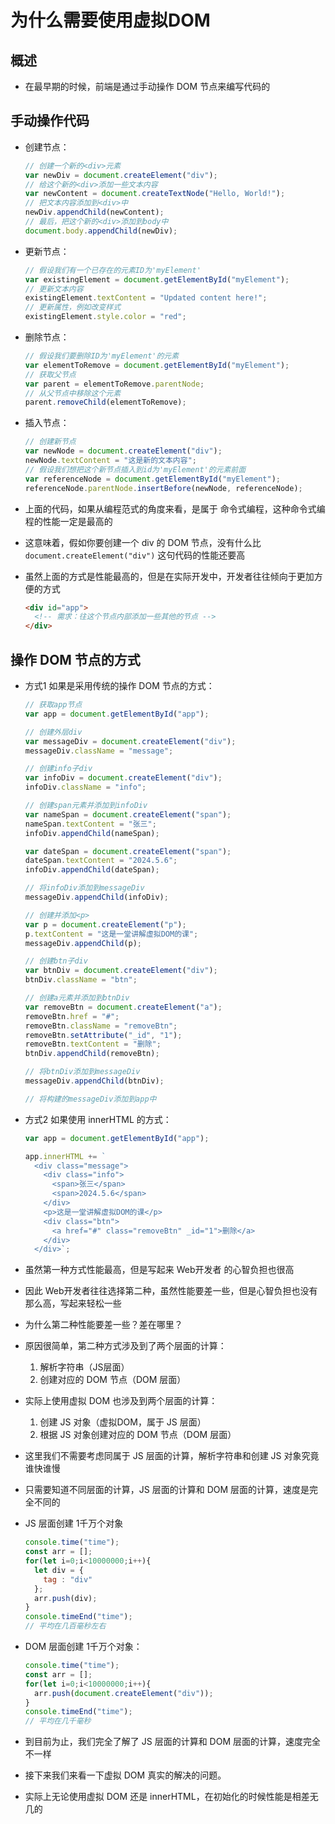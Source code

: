 # 为什么需要使用虚拟DOM

## 概述

+ 在最早期的时候，前端是通过手动操作 DOM 节点来编写代码的

## 手动操作代码

+ 创建节点：

  ```js
  // 创建一个新的<div>元素
  var newDiv = document.createElement("div");
  // 给这个新的<div>添加一些文本内容
  var newContent = document.createTextNode("Hello, World!");
  // 把文本内容添加到<div>中
  newDiv.appendChild(newContent);
  // 最后，把这个新的<div>添加到body中
  document.body.appendChild(newDiv);
  ```

+ 更新节点：

  ```js
  // 假设我们有一个已存在的元素ID为'myElement'
  var existingElement = document.getElementById("myElement");
  // 更新文本内容
  existingElement.textContent = "Updated content here!";
  // 更新属性，例如改变样式
  existingElement.style.color = "red";
  ```

+ 删除节点：

  ```js
  // 假设我们要删除ID为'myElement'的元素
  var elementToRemove = document.getElementById("myElement");
  // 获取父节点
  var parent = elementToRemove.parentNode;
  // 从父节点中移除这个元素
  parent.removeChild(elementToRemove);
  ```

+ 插入节点：

  ```js
  // 创建新节点
  var newNode = document.createElement("div");
  newNode.textContent = "这是新的文本内容";
  // 假设我们想把这个新节点插入到id为'myElement'的元素前面
  var referenceNode = document.getElementById("myElement");
  referenceNode.parentNode.insertBefore(newNode, referenceNode);
  ```

+ 上面的代码，如果从编程范式的角度来看，是属于 命令式编程，这种命令式编程的性能一定是最高的

+ 这意味着，假如你要创建一个 div 的 DOM 节点，没有什么比 `document.createElement("div")` 这句代码的性能还要高

+ 虽然上面的方式是性能最高的，但是在实际开发中，开发者往往倾向于更加方便的方式

  ```html
  <div id="app">
    <!-- 需求：往这个节点内部添加一些其他的节点 -->
  </div>
  ```

## 操作 DOM 节点的方式

+ 方式1 如果是采用传统的操作 DOM 节点的方式：

  ```js
  // 获取app节点
  var app = document.getElementById("app");

  // 创建外层div
  var messageDiv = document.createElement("div");
  messageDiv.className = "message";

  // 创建info子div
  var infoDiv = document.createElement("div");
  infoDiv.className = "info";

  // 创建span元素并添加到infoDiv
  var nameSpan = document.createElement("span");
  nameSpan.textContent = "张三";
  infoDiv.appendChild(nameSpan);

  var dateSpan = document.createElement("span");
  dateSpan.textContent = "2024.5.6";
  infoDiv.appendChild(dateSpan);

  // 将infoDiv添加到messageDiv
  messageDiv.appendChild(infoDiv);

  // 创建并添加<p>
  var p = document.createElement("p");
  p.textContent = "这是一堂讲解虚拟DOM的课";
  messageDiv.appendChild(p);

  // 创建btn子div
  var btnDiv = document.createElement("div");
  btnDiv.className = "btn";

  // 创建a元素并添加到btnDiv
  var removeBtn = document.createElement("a");
  removeBtn.href = "#";
  removeBtn.className = "removeBtn";
  removeBtn.setAttribute("_id", "1");
  removeBtn.textContent = "删除";
  btnDiv.appendChild(removeBtn);

  // 将btnDiv添加到messageDiv
  messageDiv.appendChild(btnDiv);

  // 将构建的messageDiv添加到app中
  ```

+ 方式2 如果使用 innerHTML 的方式：

  ```js
  var app = document.getElementById("app");

  app.innerHTML += `
    <div class="message">
      <div class="info">
        <span>张三</span>
        <span>2024.5.6</span>
      </div>
      <p>这是一堂讲解虚拟DOM的课</p>
      <div class="btn">
        <a href="#" class="removeBtn" _id="1">删除</a>
      </div>
    </div>`;
  ```

+ 虽然第一种方式性能最高，但是写起来 Web开发者 的心智负担也很高

+ 因此 Web开发者往往选择第二种，虽然性能要差一些，但是心智负担也没有那么高，写起来轻松一些

+ 为什么第二种性能要差一些？差在哪里？

+ 原因很简单，第二种方式涉及到了两个层面的计算：

  1. 解析字符串（JS层面）
  2. 创建对应的 DOM 节点（DOM 层面）

+ 实际上使用虚拟 DOM 也涉及到两个层面的计算：

  1. 创建 JS 对象（虚拟DOM，属于 JS 层面）
  2. 根据 JS 对象创建对应的 DOM 节点（DOM 层面）

+ 这里我们不需要考虑同属于 JS 层面的计算，解析字符串和创建 JS 对象究竟谁快谁慢
+ 只需要知道不同层面的计算，JS 层面的计算和 DOM 层面的计算，速度是完全不同的

+ JS 层面创建 1千万个对象

  ```js
  console.time("time");
  const arr = [];
  for(let i=0;i<10000000;i++){
    let div = {
      tag : "div"
    };
    arr.push(div);
  }
  console.timeEnd("time");
  // 平均在几百毫秒左右
  ```

+ DOM 层面创建 1千万个对象：

  ```js
  console.time("time");
  const arr = [];
  for(let i=0;i<10000000;i++){
    arr.push(document.createElement("div"));
  }
  console.timeEnd("time");
  // 平均在几千毫秒
  ```

+ 到目前为止，我们完全了解了 JS 层面的计算和 DOM 层面的计算，速度完全不一样

+ 接下来我们来看一下虚拟 DOM 真实的解决的问题。

+ 实际上无论使用虚拟 DOM 还是 innerHTML，在初始化的时候性能是相差无几的
